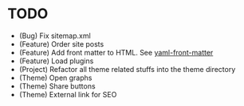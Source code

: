 # TODO

* (Bug) Fix sitemap.xml
* (Feature) Order site posts
* (Feature) Add front matter to HTML. See [yaml-front-matter](https://github.com/spatie/yaml-front-matter)
* (Feature) Load plugins
* (Project) Refactor all theme related stuffs into the theme directory
* (Theme) Open graphs
* (Theme) Share buttons
* (Theme) External link for SEO
